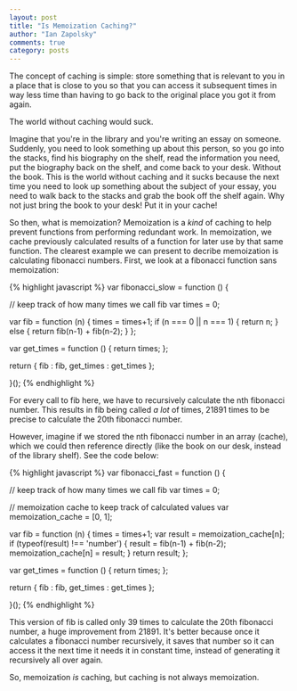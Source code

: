 ```yaml
---
layout: post
title: "Is Memoization Caching?"
author: "Ian Zapolsky"
comments: true
category: posts
---
```


The concept of caching is simple: store something that is relevant to you in a 
place that is close to you so that you can access it subsequent times in way
less time than having to go back to the original place you got it from again. 

The world without caching would suck.

Imagine that you're in the library and you're writing an essay on someone. 
Suddenly, you need to look something up about this person, so you go into the
stacks, find his biography on the shelf, read the information you need, put the 
biography back on the shelf, and come back to your desk. Without the book. 
This is the world without caching and it sucks because the next time you need to 
look up something about the subject of your essay, you need to walk back to the 
stacks and grab the book off the shelf again. Why not just bring the book to 
your desk! Put it in your cache!

<!--more-->

So then, what is memoization? Memoization is a *kind* of caching to help prevent
functions from performing redundant work. In memoization, we cache previously
calculated results of a function for later use by that same function. The
clearest example we can present to decribe memoization is calculating fibonacci 
numbers. First, we look at a fibonacci function sans memoization:

{% highlight javascript %}
var fibonacci_slow = function () {

  // keep track of how many times we call fib
  var times = 0;

  var fib = function (n) {
    times = times+1;
    if (n === 0 || n === 1) {
      return n;
    } else {
      return fib(n-1) + fib(n-2);
    }
  };

  var get_times = function () {
    return times;
  };

  return { fib : fib,
           get_times : get_times };

}();
{% endhighlight %}

For every call to fib here, we have to recursively calculate the nth fibonacci
number. This results in fib being called *a lot* of times, 21891 times to be
precise to calculate the 20th fibonacci number.

However, imagine if we stored the nth fibonacci number in an array (cache), which we could
then reference directly (like the book on our desk, instead of the library shelf).
See the code below:

{% highlight javascript %}
var fibonacci_fast = function () {

  // keep track of how many times we call fib
  var times = 0;

  // memoization cache to keep track of calculated values
  var memoization_cache = [0, 1];

  var fib = function (n) {
    times = times+1;
    var result = memoization_cache[n];
    if (typeof(result) !== 'number') {
      result = fib(n-1) + fib(n-2);
      memoization_cache[n] = result;
    }
    return result;
  };

  var get_times = function () {
    return times;
  };

  return { fib : fib,
           get_times : get_times };

}();
{% endhighlight %}

This version of fib is called only 39 times to calculate the 20th fibonacci
number, a huge improvement from 21891. It's better because once it calculates
a fibonacci number recursively, it saves that number so it can access it the
next time it needs it in constant time, instead of generating it recursively
all over again.

So, memoization *is* caching, but caching is not always memoization.


